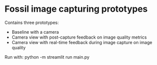 # Fossil image capturing prototypes

Contains three prototypes:
- Baseline with a camera
- Camera view with post-capture feedback on image quality metrics
- Camera view with real-time feedback during image capture on image quality

Run with: python -m streamlit run main.py
